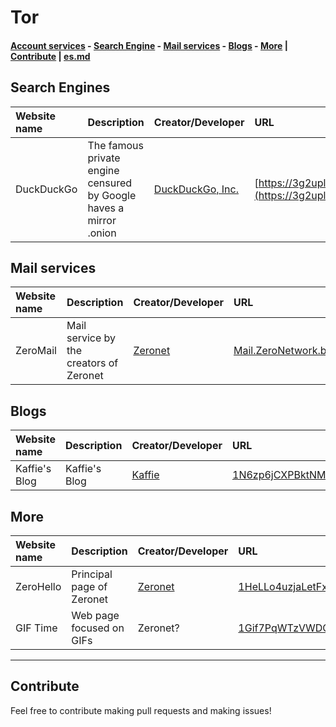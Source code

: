 # Tor
#### [Account services](#account-services) - [Search Engine](#search-engines) - [Mail services](#mail-services) - [Blogs](#blogs) - [More](#more) | [Contribute](#contribute) | [es.md](es.md)
## Search Engines
|Website name|Description|Creator/Developer|URL|Haves HTTPS?|Alert|
|:-|:-|:-|:-|:-|:-|
|DuckDuckGo|The famous private engine censured by Google haves a mirror .onion|[DuckDuckGo, Inc.](https://duckduckgo.com/about)|[https://3g2upl4pq6kufc4m.onion](https://3g2upl4pq6kufc4m.onion)|Yes||
## Mail services
|Website name|Description|Creator/Developer|URL|Haves HTTPS?|Alert|
|:-|:-|:-|:-|:-|:-|
|ZeroMail|Mail service by the creators of Zeronet|[Zeronet](https://zeronet.io)|[Mail.ZeroNetwork.bit](http://localhost:43110/Mail.ZeroNetwork.bit)||
## Blogs
|Website name|Description|Creator/Developer|URL|Haves HTTPS?|Alert|
|:-|:-|:-|:-|:-|:-|
|Kaffie's Blog|Kaffie's Blog|[Kaffie](http://localhost:43110/kaffie.bit)|[1N6zp6jCXPBktNMPfe7UJBpQGyfCq7k2M8](http://localhost:43110/1N6zp6jCXPBktNMPfe7UJBpQGyfCq7k2M8)||
## More
|Website name|Description|Creator/Developer|URL|Haves HTTPS?|Alert|
|:-|:-|:-|:-|:-|:-|
|ZeroHello|Principal page of Zeronet|[Zeronet](https://zeronet.io)|[1HeLLo4uzjaLetFx6NH3PMwFP3qbRbTf3D](http://localhost:43110/1HeLLo4uzjaLetFx6NH3PMwFP3qbRbTf3D)||
|GIF Time|Web page focused on GIFs|Zeronet?|[1Gif7PqWTzVWDQ42Mo7np3zXmGAo3DXc7h](http://localhost:43110/1Gif7PqWTzVWDQ42Mo7np3zXmGAo3DXc7h)|Haves [NSFW](https://en.wikipedia.org/wiki/NSFW) section|

-----

## Contribute
Feel free to contribute making pull requests and making issues!

